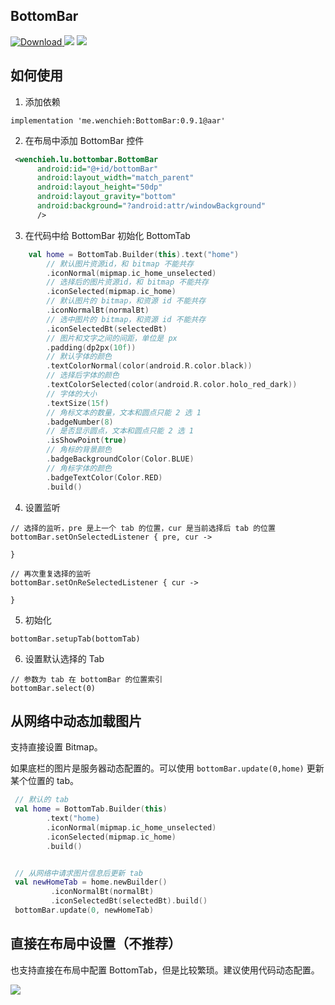 ## BottomBar
 [ ![Download](https://api.bintray.com/packages/wenchieh/maven/bottombar/images/download.svg) ](https://bintray.com/wenchieh/maven/bottombar/_latestVersion)
 ![](https://img.shields.io/badge/build-passing-green.svg)
 ![](https://img.shields.io/badge/license-MIT-orange.svg)


## 如何使用

1. 添加依赖

```
implementation 'me.wenchieh:BottomBar:0.9.1@aar'
```

2. 在布局中添加 BottomBar 控件

```xml
 <wenchieh.lu.bottombar.BottomBar
      android:id="@+id/bottomBar"
      android:layout_width="match_parent"
      android:layout_height="50dp"
      android:layout_gravity="bottom"
      android:background="?android:attr/windowBackground"
      />
```

3. 在代码中给 BottomBar 初始化 BottomTab

```kotlin
    val home = BottomTab.Builder(this).text("home")
        // 默认图片资源id，和 bitmap 不能共存
        .iconNormal(mipmap.ic_home_unselected)
        // 选择后的图片资源id，和 bitmap 不能共存
        .iconSelected(mipmap.ic_home)
        // 默认图片的 bitmap，和资源 id 不能共存
        .iconNormalBt(normalBt)
        // 选中图片的 bitmap，和资源 id 不能共存
        .iconSelectedBt(selectedBt)
        // 图片和文字之间的间距，单位是 px
        .padding(dp2px(10f))
        // 默认字体的颜色
        .textColorNormal(color(android.R.color.black))
        // 选择后字体的颜色
        .textColorSelected(color(android.R.color.holo_red_dark))
        // 字体的大小
        .textSize(15f)
        // 角标文本的数量，文本和圆点只能 2 选 1
        .badgeNumber(8)
        // 是否显示圆点，文本和圆点只能 2 选 1
        .isShowPoint(true)
        // 角标的背景颜色
        .badgeBackgroundColor(Color.BLUE)
        // 角标字体的颜色
        .badgeTextColor(Color.RED)
        .build()
```


4. 设置监听

```
// 选择的监听，pre 是上一个 tab 的位置，cur 是当前选择后 tab 的位置
bottomBar.setOnSelectedListener { pre, cur ->

}

// 再次重复选择的监听
bottomBar.setOnReSelectedListener { cur ->

}
```

5. 初始化

```
bottomBar.setupTab(bottomTab)
```

6. 设置默认选择的 Tab

```
// 参数为 tab 在 bottomBar 的位置索引
bottomBar.select(0)
```

## 从网络中动态加载图片
支持直接设置 Bitmap。

如果底栏的图片是服务器动态配置的。可以使用 `bottomBar.update(0,home)` 更新某个位置的 tab。


```kotlin
 // 默认的 tab
 val home = BottomTab.Builder(this)
        .text("home)
        .iconNormal(mipmap.ic_home_unselected)
        .iconSelected(mipmap.ic_home)
        .build()


 // 从网络中请求图片信息后更新 tab
 val newHomeTab = home.newBuilder()
         .iconNormalBt(normalBt)
         .iconSelectedBt(selectedBt).build()
 bottomBar.update(0, newHomeTab)
```


## 直接在布局中设置（不推荐）
也支持直接在布局中配置 BottomTab，但是比较繁琐。建议使用代码动态配置。


![](http://7xt4re.com1.z0.glb.clouddn.com/20180515152636067658667.jpg)
